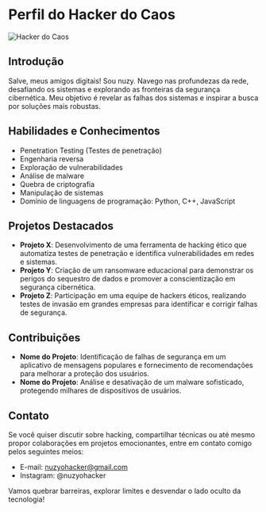 # Perfil do Hacker do Caos

![Hacker do Caos]([https://caminho-da-imagem.com](https://images.unsplash.com/photo-1541728472741-03e45a58cf88?ixlib=rb-4.0.3&ixid=M3wxMjA3fDB8MHxwaG90by1wYWdlfHx8fGVufDB8fHx8fA%3D%3D&auto=format&fit=crop&w=1332&q=80))

## Introdução

Salve, meus amigos digitais! Sou nuzy. Navego nas profundezas da rede, desafiando os sistemas e explorando as fronteiras da segurança cibernética. Meu objetivo é revelar as falhas dos sistemas e inspirar a busca por soluções mais robustas.

## Habilidades e Conhecimentos

- Penetration Testing (Testes de penetração)
- Engenharia reversa
- Exploração de vulnerabilidades
- Análise de malware
- Quebra de criptografia
- Manipulação de sistemas
- Domínio de linguagens de programação: Python, C++, JavaScript

## Projetos Destacados

- **Projeto X**: Desenvolvimento de uma ferramenta de hacking ético que automatiza testes de penetração e identifica vulnerabilidades em redes e sistemas.
- **Projeto Y**: Criação de um ransomware educacional para demonstrar os perigos do sequestro de dados e promover a conscientização em segurança cibernética.
- **Projeto Z**: Participação em uma equipe de hackers éticos, realizando testes de invasão em grandes empresas para identificar e corrigir falhas de segurança.

## Contribuições

- **Nome do Projeto**: Identificação de falhas de segurança em um aplicativo de mensagens populares e fornecimento de recomendações para melhorar a proteção dos usuários.
- **Nome do Projeto**: Análise e desativação de um malware sofisticado, protegendo milhares de dispositivos de usuários.

## Contato

Se você quiser discutir sobre hacking, compartilhar técnicas ou até mesmo propor colaborações em projetos emocionantes, entre em contato comigo pelos seguintes meios:

- E-mail: nuzyohacker@gmail.com
- Instagram: @nuzyohacker

Vamos quebrar barreiras, explorar limites e desvendar o lado oculto da tecnologia!

